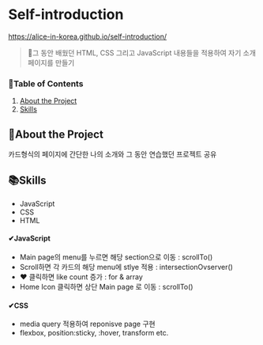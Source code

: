# Self-introduction
https://alice-in-korea.github.io/self-introduction/

> 🎯그 동안 배웠던 HTML, CSS 그리고 JavaScript 내용들을 적용하여 자기 소개 페이지를 만들기 


### 📝Table of Contents
1. [About the Project](#about-the-project)
2. [Skills](#skills)

## 🔎About the Project
카드형식의 페이지에 간단한 나의 소개와 그 동안 연습했던 프로젝트 공유

## 📚Skills
- JavaScript
- CSS
- HTML

#### ✔JavaScript
- Main page의 menu를 누르면 해당 section으로 이동 : scrollTo()
- Scroll하면 각 카드의 해당 menu에 stlye 적용 : intersectionOvserver()
- ❤ 클릭하면 like count 증가 : for & array
- Home Icon 클릭하면 상단 Main page 로 이동 : scrollTo()

#### ✔CSS
- media query 적용하여 reponisve page 구현
- flexbox, position:sticky, :hover, transform etc.
